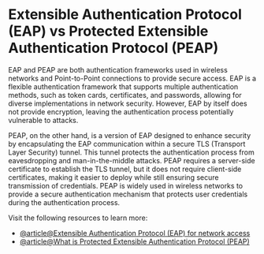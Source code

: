 # Extensible Authentication Protocol (EAP) vs Protected Extensible Authentication Protocol (PEAP)

EAP and PEAP are both authentication frameworks used in wireless networks and Point-to-Point connections to provide secure access. EAP is a flexible authentication framework that supports multiple authentication methods, such as token cards, certificates, and passwords, allowing for diverse implementations in network security. However, EAP by itself does not provide encryption, leaving the authentication process potentially vulnerable to attacks.

PEAP, on the other hand, is a version of EAP designed to enhance security by encapsulating the EAP communication within a secure TLS (Transport Layer Security) tunnel. This tunnel protects the authentication process from eavesdropping and man-in-the-middle attacks. PEAP requires a server-side certificate to establish the TLS tunnel, but it does not require client-side certificates, making it easier to deploy while still ensuring secure transmission of credentials. PEAP is widely used in wireless networks to provide a secure authentication mechanism that protects user credentials during the authentication process.

Visit the following resources to learn more:

- [@article@Extensible Authentication Protocol (EAP) for network access](https://learn.microsoft.com/en-us/windows-server/networking/technologies/extensible-authentication-protocol/network-access?tabs=eap-tls%2Cserveruserprompt-eap-tls%2Ceap-sim)
- [@article@What is Protected Extensible Authentication Protocol (PEAP)](https://www.techtarget.com/searchsecurity/definition/PEAP-Protected-Extensible-Authentication-Protocol)